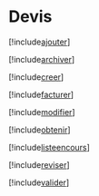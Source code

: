 # Devis

[!include[ajouter](devis.ajouter.autogen.md)]

[!include[archiver](devis.archiver.autogen.md)]

[!include[creer](devis.creer.autogen.md)]

[!include[facturer](devis.facturer.autogen.md)]

[!include[modifier](devis.modifier.autogen.md)]

[!include[obtenir](devis.obtenir.autogen.md)]

[!include[listeencours](devis.listeencours.autogen.md)]

[!include[reviser](devis.reviser.autogen.md)]

[!include[valider](devis.valider.autogen.md)]

























































































